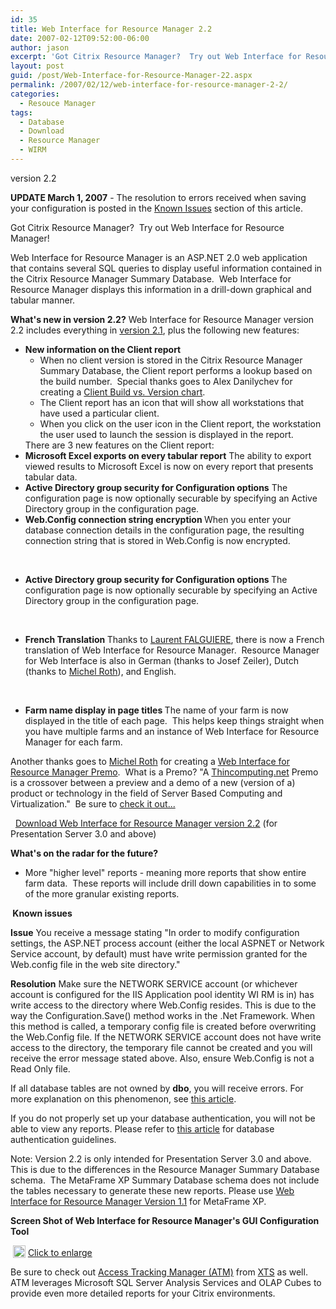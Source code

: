```yaml
---
id: 35
title: Web Interface for Resource Manager 2.2
date: 2007-02-12T09:52:00-06:00
author: jason
excerpt: 'Got Citrix Resource Manager?  Try out Web Interface for Resource Manager! Web Interface for Resource Manager is an ASP.NET 2.0 web application that contains several SQL queries to display useful information contained in the Citrix Resource Manager Summary Database.'
layout: post
guid: /post/Web-Interface-for-Resource-Manager-22.aspx
permalink: /2007/02/12/web-interface-for-resource-manager-2-2/
categories:
  - Resouce Manager
tags:
  - Database
  - Download
  - Resource Manager
  - WIRM
---
```

version 2.2

<img style="float: left; padding-right: 15px;" src="http://www.jasonconger.com/images/articleImages/WIRM/software_box.gif" alt="" /> <strong>UPDATE March 1, 2007</strong> - The resolution to errors received when saving your configuration is posted in the <a href="#KnownIssues">Known Issues</a> section of this article.

Got Citrix Resource Manager?  Try out Web Interface for Resource Manager!

Web Interface for Resource Manager is an ASP.NET 2.0 web application that contains several SQL queries to display useful information contained in the Citrix Resource Manager Summary Database.  Web Interface for Resource Manager displays this information in a drill-down graphical and tabular manner.

<strong>What's new in version 2.2?</strong>
Web Interface for Resource Manager version 2.2 includes everything in <a href="http://www.jasonconger.com/ShowPost.aspx?strID=f0d11211-b409-462b-83e7-db1c17020ce5">version 2.1</a>, plus the following new features:
<ul>
	<li><strong>New information on the Client report</strong>
<ul>
	<li>When no client version is stored in the Citrix Resource Manager Summary Database, the Client report performs a lookup based on the build number.  Special thanks goes to Alex Danilychev for creating a <a href="http://www.frameworkx.com/frameworkx/contentblogdetail.aspx?blog=61&amp;id=470" target="_blank">Client Build vs. Version chart</a>.</li>
	<li>The Client report has an icon that will show all workstations that have used a particular client. </li>
	<li>When you click on the user icon in the Client report, the workstation the user used to launch the session is displayed in the report.</li>
</ul>
</li>
There are 3 new features on the Client report:
	<li><strong>Microsoft Excel exports on every tabular report</strong>
The ability to export viewed results to Microsoft Excel is now on every report that presents tabular data.</li>
	<li><strong>Active Directory group security for Configuration options</strong>
The configuration page is now optionally securable by specifying an Active Directory group in the configuration page.</li>
	<li><strong>Web.Config connection string encryption
</strong>When you enter your database connection details in the configuration page, the resulting connection string that is stored in Web.Config is now encrypted.</li>
</ul>
 
<ul>
	<li><strong>Active Directory group security for Configuration options
</strong>The configuration page is now optionally securable by specifying an Active Directory group in the configuration page.</li>
</ul>
 
<ul>
	<li><strong>French Translation
</strong>Thanks to <a href="http://www.laurentfalguiere.fr/" target="_blank">Laurent FALGUIERE</a>, there is now a French translation of Web Interface for Resource Manager.  Resource Manager for Web Interface is also in German (thanks to Josef Zeiler), Dutch (thanks to <a href="http://www.thincomputing.net/" target="_blank">Michel Roth</a>), and English.</li>
</ul>
 
<ul>
	<li><strong>Farm name display in page titles
</strong>The name of your farm is now displayed in the title of each page.  This helps keep things straight when you have multiple farms and an instance of Web Interface for Resource Manager for each farm.<strong></strong></li>
</ul>
Another thanks goes to <a href="http://www.thincomputing.net/" target="_blank">Michel Roth</a> for creating a <a href="http://www.thincomputing.net/newsitem3073.html" target="_blank">Web Interface for Resource Manager Premo</a>.  What is a Premo? "A <a href="http://www.thincomputing.net" target="_blank">Thincomputing.net</a> Premo is a crossover between a preview and a demo of a new (version of a) product or technology in the field of Server Based Computing and Virtualization."  Be sure to <a href="http://www.thincomputing.net/newsitem3073.html">check it out...</a>

 <img src="http://www.jasonconger.com/images/zip_small.gif" alt="" align="absBottom" /> <a href="http://www.jasonconger.com/downloads/JasonConger.com_WIRMv22.zip">Download Web Interface for Resource Manager version 2.2</a> (for Presentation Server 3.0 and above) 

<strong>What's on the radar for the future?</strong>
<ul>
	<li>More "higher level" reports - meaning more reports that show entire farm data.  These reports will include drill down capabilities in to some of the more granular existing reports. </li>
</ul>
<a name="KnownIssues"></a><strong><img src="http://www.jasonconger.com/images/warning.gif" alt="" align="absBottom" /> Known issues</strong>

<strong>Issue</strong>
You receive a message stating "In order to modify configuration settings, the ASP.NET process account (either the local ASPNET or Network Service account, by default) must have write permission granted for the Web.config file in the web site directory."

<strong>Resolution</strong>
Make sure the NETWORK SERVICE account (or whichever account is configured for the IIS Application pool identity WI RM is in) has write access to the directory where Web.Config resides. This is due to the way the Configuration.Save() method works in the .Net Framework. When this method is called, a temporary config file is created before overwriting the Web.Config file. If the NETWORK SERVICE account does not have write access to the directory, the temporary file cannot be created and you will receive the error message stated above. Also, ensure Web.Config is not a Read Only file.

If all database tables are not owned by <strong>dbo</strong>, you will receive errors. For more explanation on this phenomenon, see <a href="http://www.sqlservercentral.com/columnists/kKellenberger/understandingobjectownership.asp" target="_blank">this article</a>.

If you do not properly set up your database authentication, you will not be able to view any reports. Please refer to <a href="http://msdn.microsoft.com/library/default.asp?url=/library/en-us/adminsql/ad_security_47u6.asp" target="_blank">this article</a> for database authentication guidelines.

Note: Version 2.2 is only intended for Presentation Server 3.0 and above. This is due to the differences in the Resource Manager Summary Database schema.  The MetaFrame XP Summary Database schema does not include the tables necessary to generate these new reports. Please use <a href="http://www.jasonconger.com/ShowPost.aspx?strID=89d8e6a3-5e50-46b9-8a94-1f8f9793ae93">Web Interface for Resource Manager Version 1.1</a> for MetaFrame XP.

<strong>Screen Shot of Web Interface for Resource Manager's GUI Configuration Tool</strong>

<img src="http://www.jasonconger.com/images/articleImages/WIRM/v2.2/config_small.gif" alt="" />
<img src="http://www.jasonconger.com/images/magnify.gif" alt="" width="20" height="20" align="absBottom" /> <a class="enlarge" href="http://www.jasonconger.com/images/articleImages/WIRM/v2.2/config_large.gif" target="_blank">Click to enlarge</a>

Be sure to check out <a href="http://www.xtsinc.com/product_atmps_overview.aspx" target="_blank">Access Tracking Manager (ATM)</a> from <a href="http://www.xtsinc.com/" target="_blank">XTS</a> as well. ATM leverages Microsoft SQL Server Analysis Services and OLAP Cubes to provide even more detailed reports for your Citrix environments.